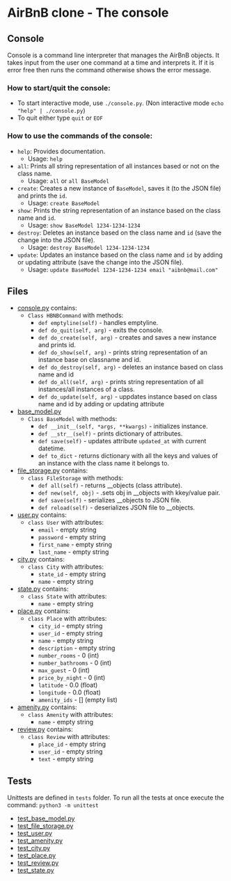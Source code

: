 # AirBnB clone - The console
## Console
Console is a command line interpreter that manages the AirBnB objects. It takes input from the user one command at a time and interprets it. If it is error free then runs the command otherwise shows the error message.
### How to start/quit the console:
* To start interactive mode, use `./console.py`. (Non interactive mode `echo "help" | ./console.py`)
* To quit either type `quit` or `EOF`
### How to use the commands of the console:
* `help`: Provides documentation.
  *  Usage: `help`
* `all`: Prints all string representation of all instances based or not on the class name.
  * Usage: `all` or `all BaseModel`
* `create`: Creates a new instance of `BaseModel`, saves it (to the JSON file) and prints the `id`.
  * Usage: `create BaseModel`
* `show`: Prints the string representation of an instance based on the class name and `id`.
  * Usage: `show BaseModel 1234-1234-1234`
* `destroy`: Deletes an instance based on the class name and `id` (save the change into the JSON file).
  * Usage: `destroy BaseModel 1234-1234-1234`
* `update`: Updates an instance based on the class name and `id` by adding or updating attribute (save the change into the JSON file).
  * Usage: `update BaseModel 1234-1234-1234 email "aibnb@mail.com"`


## Files
* [console.py](https://github.com/tizihoxha/holbertonschool-AirBnB_clone/blob/main/console.py) contains:
  * `Class HBNBCommand` with methods:
    * `def emptyline(self)` - handles emptyline.
    * `def do_quit(self, arg)` - exits the console.
    * `def do_create(self, arg)` - creates and saves a new instance and prints id.
    * `def do_show(self, arg)` - prints string representation of an instance base on classname and id.
    * `def do_destroy(self, arg)` - deletes an instance based on class name and id
    * `def do_all(self, arg)` - prints string representation of all instances/all instances of a class.
    * `def do_update(self, arg)` - uppdates instance based on class name and id by adding or updating attribute
* [base_model.py](https://github.com/tizihoxha/holbertonschool-AirBnB_clone/blob/main/models/base_model.py)
  * `Class BaseModel` with methods:
    * `def __init__(self, *args, **kwargs)` - initializes instance.
    * `def __str__(self)` - prints dictionary of attributes.
    * `def save(self)` - updates attribute `updated_at` with current datetime.
    * `def to_dict` - returns dictionary with all the keys and values of an instance with the class name it belongs to.
* [file_storage.py](https://github.com/tizihoxha/holbertonschool-AirBnB_clone/blob/main/models/engine/file_storage.py) contains:
  * `class FileStorage` with methods:
    * `def all(self)` - returns __objects (class attribute).
    * `def new(self, obj)` - .sets obj in __objects with kkey/value pair.
    * `def save(self)` - serializes __objects to JSON file.
    * `def reload(self)` - deserializes JSON file to __objects.
* [user.py](https://github.com/tizihoxha/holbertonschool-AirBnB_clone/blob/main/models/user.py) contains:
  * `class User` with attributes:
    * `email` - empty string
    * `password` - empty string
    * `first_name` - empty string
    * `last_name` - empty string
* [city.py](https://github.com/tizihoxha/holbertonschool-AirBnB_clone/blob/main/models/city.py) contains:
  * `class City` with attributes:
    * `state_id` - empty string
    * `name` - empty string
* [state.py](https://github.com/tizihoxha/holbertonschool-AirBnB_clone/blob/main/models/state.py) contains:
  * `class State` with attributes:
    * `name` - empty string
* [place.py](https://github.com/tizihoxha/holbertonschool-AirBnB_clone/blob/main/models/place.py) contains:
  * `class Place` with attributes:
    * `city_id` - empty string
    * `user_id` - empty string
    * `name` - empty string
    * `description` - empty string
    * `number_rooms` - 0 (int)
    * `number_bathrooms` - 0 (int)
    * `max_guest` - 0 (int)
    * `price_by_night` - 0 (int)
    * `latitude` - 0.0 (float)
    * `longitude` - 0.0 (float)
    * `amenity_ids` - [] (empty list)
* [amenity.py](https://github.com/tizihoxha/holbertonschool-AirBnB_clone/blob/main/models/amenity.py) contains:
  * `class Amenity` with attributes:
    * `name` - empty string
* [review.py](https://github.com/tizihoxha/holbertonschool-AirBnB_clone/blob/main/models/review.py) contains:
  * `class Review` with attributes:
    * `place_id` - empty string
    * `user_id` - empty string
    * `text` - empty string


## Tests
Unittests are defined in `tests` folder. To run all the tests at once execute the command:
`python3 -m unittest`

* [test_base_model.py](https://github.com/tizihoxha/holbertonschool-AirBnB_clone/blob/main/tests/test_models/test_base_model.py)
* [test_file_storage.py](https://github.com/tizihoxha/holbertonschool-AirBnB_clone/blob/main/tests/test_models/test_engine/test_file_storage.py)
* [test_user.py](https://github.com/tizihoxha/holbertonschool-AirBnB_clone/blob/main/tests/test_models/test_user.py)
* [test_amenity.py](https://github.com/tizihoxha/holbertonschool-AirBnB_clone/blob/main/tests/test_models/test_amenity.py)
* [test_city.py](https://github.com/tizihoxha/holbertonschool-AirBnB_clone/blob/main/tests/test_models/test_city.py)
* [test_place.py](https://github.com/tizihoxha/holbertonschool-AirBnB_clone/blob/main/tests/test_models/test_place.py)
* [test_review.py](https://github.com/tizihoxha/holbertonschool-AirBnB_clone/blob/main/tests/test_models/test_review.py)
* [test_state.py](https://github.com/tizihoxha/holbertonschool-AirBnB_clone/blob/main/tests/test_models/test_state.py)
